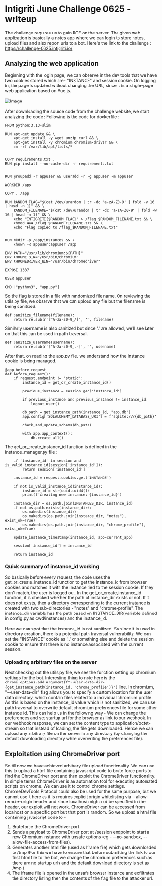 # Intigriti June Challenge 0625 - writeup
The challenge requires us to gain RCE on the server. The given web application is basically a notes app where we can login to store notes, upload files and also report urls to a bot. Here's the link to the challenge : https://challenge-0625.intigriti.io/
## Analyzing the web application
Beginning with the login page, we can observe in the dev tools that we have two cookies stored which are- "INSTANCE" and session cookie. On logging in, the page is updated without changing the URL, since it is a single-page web application based on Vue.js.
<br><br>
![Image](https://github.com/user-attachments/assets/2dadff4e-5efd-419c-b4e4-b2005c5c30ba)
<br><br>
After downloading the source code from the challenge website, we start analyzing the code : 
Following is the code for dockerfile : 
```
FROM python:3.13-slim

RUN apt-get update && \
    apt-get install -y wget unzip curl && \
    apt-get install -y chromium chromium-driver && \
    rm -rf /var/lib/apt/lists/*


COPY requirements.txt .
RUN pip install --no-cache-dir -r requirements.txt


RUN groupadd -r appuser && useradd -r -g appuser -m appuser

WORKDIR /app

COPY . /app

RUN RANDOM_FLAG="$(cat /dev/urandom | tr -dc 'a-zA-Z0-9' | fold -w 16 | head -n 1)" && \
    RANDOM_FILENAME="$(cat /dev/urandom | tr -dc 'a-zA-Z0-9' | fold -w 16 | head -n 1)" && \
    echo "INTIGRITI{$RANDOM_FLAG}" > /flag_$RANDOM_FILENAME.txt && \
    chmod 444 /flag_$RANDOM_FILENAME.txt && \
    echo "Flag copied to /flag_$RANDOM_FILENAME.txt"


RUN mkdir -p /app/instances && \
    chown -R appuser:appuser /app

ENV PATH="/usr/lib/chromium:${PATH}"
ENV CHROME_BIN="/usr/bin/chromium"
ENV CHROMEDRIVER_BIN="/usr/bin/chromedriver"

EXPOSE 1337

USER appuser

CMD ["python3", "app.py"]
```
So the flag is stored in a file with randomized file name.
On reviewing the utils.py file, we observe that we can upload any file but the filename is being sanitized.
```
def sanitize_filename(filename):
    return re.sub(r'[^A-Za-z0-9_/]', '', filename)
```
Similarly username is also sanitized but since '.' are allowed, we'll see later on that this can be used in path traversal.
```
def sanitize_username(username):
    return re.sub(r'[^A-Za-z0-9_.-]', '', username)
```
After that, on reading the app.py file, we understand how the instance cookie is being managed.
```
@app.before_request
def before_request():
    if request.endpoint != 'static':
        instance_id = get_or_create_instance_id()
        
        previous_instance = session.get('instance_id')
        
        if previous_instance and previous_instance != instance_id:
            logout_user()
        
        db_path = get_instance_path(instance_id, "app.db")
        app.config['SQLALCHEMY_DATABASE_URI'] = f'sqlite:///{db_path}'
        
        check_and_update_schema(db_path)
        
        with app.app_context():
            db.create_all()
```
The get_or_create_instance_id function is defined in the instance_manager.py file : 
```
    if 'instance_id' in session and is_valid_instance_id(session['instance_id']):
        return session['instance_id']
    
    instance_id = request.cookies.get('INSTANCE')
    
    if not is_valid_instance_id(instance_id):
        instance_id = str(uuid.uuid4())
        print(f"Creating new instance: {instance_id}")
    
    instance_dir = os.path.join(INSTANCES_DIR, instance_id)
    if not os.path.exists(instance_dir):
        os.makedirs(instance_dir)
        os.makedirs(os.path.join(instance_dir, "notes"), exist_ok=True)
        os.makedirs(os.path.join(instance_dir, "chrome_profile"), exist_ok=True)
    
    update_instance_timestamp(instance_id, app=current_app)
    
    session['instance_id'] = instance_id
    
    return instance_id
```
### Quick summary of instance_id working 
So basically before every request, the code uses the get_or_create_instance_id function to get the instance_id from browser cookies and matches it with the instance tied to the session cookie. If they don't match, the user is logged out. In the get_or_create_instance_id function, it is checked whether the path of instance_dir exists or not. If it does not exists, then a directory corresponding to the current instance is created with two sub-directories - "notes" and "chrome-profile". The instance_dir variable has the path based on INSTANCE_DIR(variable defined in config.py as cwd/instances) and the instance_id.<br><br>
Here we can spot that the instance_id is not sanitized. So since it is used in directory creation, there is a potential path traversal vulnerability. We can set the "INSTANCE" cookie as '..' or something else and delete the session cookie to ensure that there is no instance associated with the current session.<br>
### Uploading arbitrary files on the server
Next checking out the utils.py file, we see the function setting up chromium settings for the bot. Interesting thing to note here is the `chrome_options.add_argument(f"--user-data-dir={get_instance_path(instance_id, 'chrome_profile')}")` line. In chromium, "--user-data-dir" flag allows you to specify a custom location for the user data directory, which contain files related to a individual chromium profile. As this is based on the instance_id value which is not sanitized, we can use path traversal to overwrite default chromium preferences file for some other instance id. This can help us in the following way - We can change the preferences and set startup url for the browser as link to our webhook. In our webhook response, we can set the content type to application/octet-stream so that instead of loading, the file gets downloaded. Hence we can upload any arbitrary file on the server in any directory (by changing the default downloading directory while overwriting the preferences file).
## Exploitation using ChromeDriver port 
So till now we have achieved arbitrary file upload functionality. We can use this to upload a html file containing javascript code to brute force ports to find the ChromeDriver port and then exploit the ChromeDriver functionality. In simple terms ChromeDriver is an automation tool for executing automated scripts on chrome. We can use it to control chrome settings. ChromeDevTools Protocol could also be used for the same purpose, but we cannot use it here as it is requires explicit origin whitelisting via --allow-remote-origin header and since localhost might not be specified in the header, our exploit will not work. ChromeDriver can be accessed from localhost on a specific port but that port is random. So we upload a html file containing javascript code to -
1. Bruteforce the ChromeDriver port.
2. Sends a payload to ChromeDriver port at /session endpoint to start a new Chromium instance with unsafe options (eg - --no-sandbox, --allow-file-access-from-files).
3. Generates another html file (used as Iframe file) which gets downloaded to /tmp (For this we have to ensure that before submitting the link to our first html file to the bot, we change the chromium preferences such as there are no startup urls and the default download directory is set as /tmp.)
4. The iframe file is opened in the unsafe browser instance and exfiltrates the directory listing then the contents of the flag file to the attacker url.

